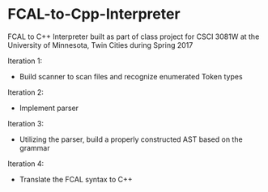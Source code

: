 # FCAL-to-Cpp-Interpreter
FCAL to C++ Interpreter built as part of class project for CSCI 3081W at the University of Minnesota, Twin Cities during Spring 2017

Iteration 1:
- Build scanner to scan files and recognize enumerated Token types

Iteration 2:
- Implement parser

Iteration 3:
- Utilizing the parser, build a properly constructed AST based on the grammar

Iteration 4:
- Translate the FCAL syntax to C++
